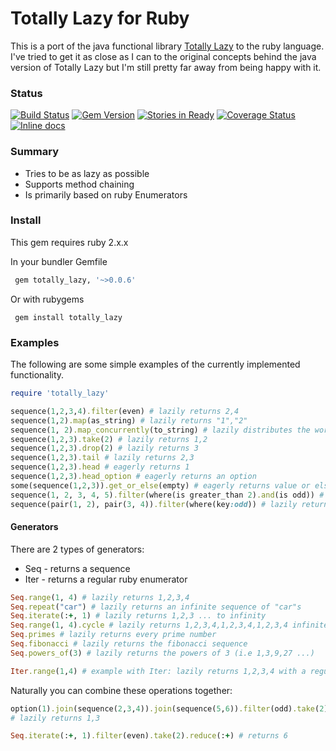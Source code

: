 # Totally Lazy for Ruby

This is a port of the java functional library [Totally Lazy](https://code.google.com/p/totallylazy/) to the ruby language. I've tried to get it as close as I can to the original concepts behind the java version of Totally Lazy but I'm still pretty far away from being happy with it.

### Status

[![Build Status](https://travis-ci.org/kingsleyh/totally_lazy.svg?branch=master)](https://travis-ci.org/kingsleyh/totally_lazy)
[![Gem Version](https://badge.fury.io/rb/totally_lazy.svg)](http://badge.fury.io/rb/totally_lazy)
[![Stories in Ready](https://badge.waffle.io/kingsleyh/totally_lazy.svg?label=ready&title=Ready)](http://waffle.io/kingsleyh/totally_lazy)
[![Coverage Status](https://coveralls.io/repos/kingsleyh/totally_lazy/badge.png?branch=master)](https://coveralls.io/r/kingsleyh/totally_lazy?branch=master)
[![Inline docs](http://inch-ci.org/github/kingsleyh/totally_lazy.png?branch=master)](http://inch-ci.org/github/kingsleyh/totally_lazy)
### Summary

* Tries to be as lazy as possible
* Supports method chaining
* Is primarily based on ruby Enumerators

### Install

This gem requires ruby 2.x.x

In your bundler Gemfile

```ruby
 gem totally_lazy, '~>0.0.6' 
```

Or with rubygems

```
 gem install totally_lazy
```

### Examples

The following are some simple examples of the currently implemented functionality.

```ruby
require 'totally_lazy'

sequence(1,2,3,4).filter(even) # lazily returns 2,4
sequence(1,2).map(as_string) # lazily returns "1","2"
sequence(1, 2).map_concurrently(to_string) # lazily distributes the work to background threads
sequence(1,2,3).take(2) # lazily returns 1,2
sequence(1,2,3).drop(2) # lazily returns 3
sequence(1,2,3).tail # lazily returns 2,3
sequence(1,2,3).head # eagerly returns 1
sequence(1,2,3).head_option # eagerly returns an option
some(sequence(1,2,3)).get_or_else(empty) # eagerly returns value or else empty sequence
sequence(1, 2, 3, 4, 5).filter(where(is greater_than 2).and(is odd)) # lazily returns 3,5
sequence(pair(1, 2), pair(3, 4)).filter(where(key:odd)) # lazily returns 1,3
```

#### Generators

There are 2 types of generators:

* Seq - returns a sequence
* Iter - returns a regular ruby enumerator

```ruby
Seq.range(1, 4) # lazily returns 1,2,3,4
Seq.repeat("car") # lazily returns an infinite sequence of "car"s
Seq.iterate(:+, 1) # lazily returns 1,2,3 ... to infinity
Seq.range(1, 4).cycle # lazily returns 1,2,3,4,1,2,3,4,1,2,3,4 infinitely
Seq.primes # lazily returns every prime number
Seq.fibonacci # lazily returns the fibonacci sequence
Seq.powers_of(3) # lazily returns the powers of 3 (i.e 1,3,9,27 ...)

Iter.range(1,4) # example with Iter: lazily returns 1,2,3,4 with a regular ruby enumerator
```

Naturally you can combine these operations together:

```ruby
option(1).join(sequence(2,3,4)).join(sequence(5,6)).filter(odd).take(2) 
# lazily returns 1,3

Seq.iterate(:+, 1).filter(even).take(2).reduce(:+) # returns 6
```